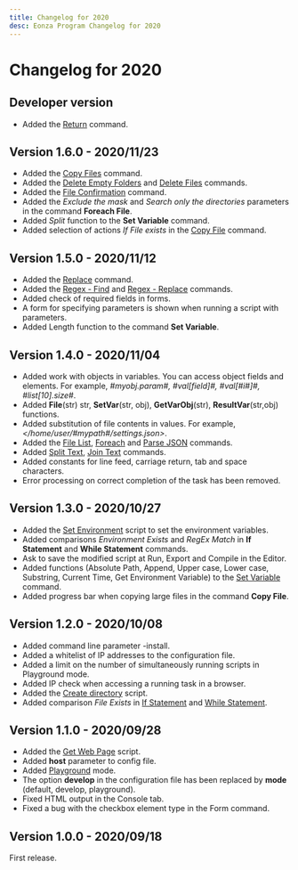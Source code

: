 ```yaml
---
title: Changelog for 2020
desc: Eonza Program Changelog for 2020
---
```

# Changelog for 2020

## Developer version

* Added the [Return](/scripts/return.html) command.

<!--## Beta version 1.6.0-->

## Version 1.6.0 - 2020/11/23

* Added the [Copy Files](/scripts/copy-files.html) command.
* Added the [Delete Empty Folders](/scripts/delete-empty-folders.html) and [Delete Files](/scripts/delete-files.html) commands.
* Added the [File Confirmation](/scripts/file-confirmation.html) command.
* Added the *Exclude the mask* and *Search only the directories* parameters in the command **Foreach File**.
* Added *Split* function to the **Set Variable** command.
* Added selection of actions *If File exists* in the [Copy File](/scripts/copy-file.html) command.

## Version 1.5.0 - 2020/11/12

* Added the [Replace](/scripts/replace.html) command.
* Added the [Regex - Find](/scripts/regex-find.html) and [Regex - Replace](/scripts/regex-replace.html) commands.
* Added check of required fields in forms.
* A form for specifying parameters is shown when running a script with parameters.
* Added Length function to the command **Set Variable**.

## Version 1.4.0 - 2020/11/04

* Added work with objects in variables. You can access object fields and elements. For example, *#myobj.param#, #val[field]#, #val[#i#]#, #list[10].size#*.
* Added **File**(str) str, **SetVar**(str, obj), **GetVarObj**(str), **ResultVar**(str,obj) functions.
* Added substitution of file contents in values. For example, *&lt;/home/user/#mypath#/settings.json&gt;*.
* Added the [File List](/scripts/file-list.html), [Foreach](/scripts/foreach.html) and [Parse JSON](/scripts/parse-json.html) commands.
* Added [Split Text](/scripts/split-text.html), [Join Text](/scripts/join-text.html) commands.
* Added constants for line feed, carriage return, tab and space characters.
* Error processing on correct completion of the task has been removed.

## Version 1.3.0 - 2020/10/27

* Added the [Set Environment](/scripts/set-environment.html) script to set the environment variables.
* Added comparisons *Environment Exists* and *RegEx Match* in **If Statement** and **While Statement** commands.
* Ask to save the modified script at Run, Export and Compile in the Editor.
* Added functions (Absolute Path, Append, Upper case, Lower case, Substring, Current Time, Get Environment Variable) to the [Set Variable](/scripts/set-variable.html) command.
* Added progress bar when copying large files in the command **Copy File**.

## Version 1.2.0 - 2020/10/08

* Added command line parameter -install.
* Added a whitelist of IP addresses to the configuration file.
* Added a limit on the number of simultaneously running scripts in Playground mode.
* Added IP check when accessing a running task in a browser.
* Added the [Create directory](/scripts/create-dir.html) script.
* Added comparison *File Exists* in [If Statement](/scripts/if-statement.html) and [While Statement](/scripts/while-statement.html).

## Version 1.1.0 - 2020/09/28

* Added the [Get Web Page](/scripts/get-webpage.html) script.
* Added **host** parameter to config file.
* Added [Playground](playground.html) mode.
* The option **develop** in the configuration file has been replaced by **mode** (default, develop, playground).
* Fixed HTML output in the Console tab.
* Fixed a bug with the checkbox element type in the Form command.

## Version 1.0.0 - 2020/09/18

First release.
